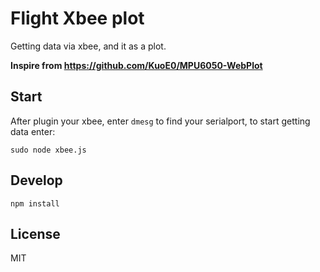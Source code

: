 # Flight Xbee plot

Getting data via xbee, and it as a plot.

**Inspire from https://github.com/KuoE0/MPU6050-WebPlot**

## Start 

After plugin your xbee, enter `dmesg` to find your serialport, to start getting data enter:

```
sudo node xbee.js
```


## Develop

```
npm install
```

## License

MIT


